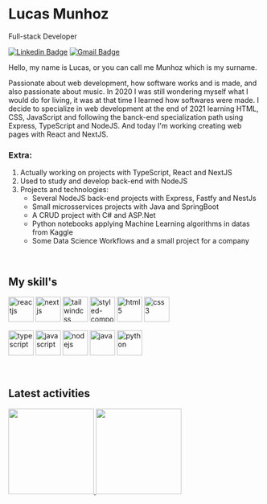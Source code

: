 # Lucas Munhoz

Full-stack Developer

[![Linkedin Badge](https://img.shields.io/badge/-Lucas%20Munhoz-986DFF?style=flat-square&logo=Linkedin&logoColor=white&link=https://www.linkedin.com/in/lucas-munhoz-b946131a5/)](https://www.linkedin.com/in/lucas-munhoz-b946131a5/) 
[![Gmail Badge](https://img.shields.io/badge/-lucasmunhozarruda@gmail.com-986DFF?style=flat-square&logo=Gmail&logoColor=white&link=mailto:lucasmunhozarruda@gmail.com)](mailto:lucasmunhozarruda@gmail.com)

Hello, my name is Lucas, or you can call me Munhoz which is my surname.

Passionate about web development, how software works and is made, and also passionate about music. In 2020 I was still wondering myself 
what I would do for living, it was at that time I learned how softwares were made. I decide to specialize in web development at the end of 2021 learning HTML, CSS,
JavaScript and following the banck-end specialization path using Express, TypeScript and NodeJS. And today I'm working creating web pages with React and NextJS.


### Extra:
1. Actually working on projects with TypeScript, React and NextJS
2. Used to study and develop back-end with NodeJS
3. Projects and technologies:
   - Several NodeJS back-end projects with Express, Fastfy and NestJs
   - Small microsservices projects with Java and SpringBoot
   - A CRUD project with C# and ASP.Net
   - Python notebooks applying Machine Learning algorithms in datas from Kaggle
   - Some Data Science Workflows and a small project for a company

<br />
<h2>My skill's</h2>
<p>
   <img src="https://api.iconify.design/skill-icons:react-light.svg" alt="reactjs" width="50" height="50"/>
   <img src="https://api.iconify.design/skill-icons:nextjs-light.svg" alt="nextjs" width="50" height="50"/>
   <img src="https://api.iconify.design/skill-icons:tailwindcss-light.svg" alt="tailwindcss" width="50" height="50" />
   <img src="https://api.iconify.design/skill-icons:styledcomponents.svg" alt="styled-components" width="50" height="50" />
   <img src="https://api.iconify.design/skill-icons:html.svg" alt="html5" width="50" height="50" />
   <img src="https://api.iconify.design/skill-icons:css.svg" alt="css3" width="50" height="50" />
</p>
<p>
   <img src="https://api.iconify.design/skill-icons:typescript.svg" alt="typescript" width="50" height="50" />
   <img src="https://api.iconify.design/skill-icons:javascript.svg" alt="javascript" width="50" height="50" />
   <img src="https://api.iconify.design/skill-icons:nodejs-light.svg" alt="nodejs" width="50" height="50" />
   <img src="https://api.iconify.design/skill-icons:java-light.svg" alt="java" width="50" height="50" />
   <img src="https://api.iconify.design/skill-icons:python-light.svg" alt="python" width="50" height="50" />
</p>

<br />
<h2>Latest activities</h2>
<div>
  <a href="https://github.com/munhoz2k">
  <img height="170em" src="https://github-readme-stats.vercel.app/api?username=munhoz2k&show_icons=true&theme=dark&include_all_commits=true&count_private=true"/>
  <img height="170em" src="https://github-readme-stats.vercel.app/api/top-langs/?username=munhoz2k&layout=compact&langs_count=7&theme=dark"/>
</div>
